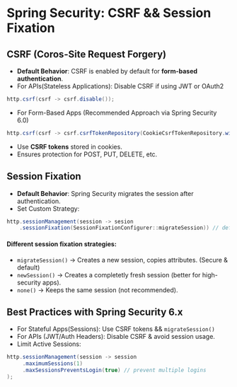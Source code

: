# Spring Security: CSRF && Session Fixation 

## CSRF (Coros-Site Request Forgery)
- **Default Behavior**: CSRF is enabled by default for **form-based authentication**.
- For APIs(Stateless Applications): Disable CSRF if using JWT or OAuth2

```java
http.csrf(csrf -> csrf.disable()); 
```

- For Form-Based Apps (Recommended Approach via Spring Security 6.0)
```java
http.csrf(csrf -> csrf.csrfTokenRepository(CookieCsrfTokenRepository.withHttpOnlyFalse()); 
```
- Use **CSRF tokens** stored in cookies. 
- Ensures protection for POST, PUT, DELETE, etc. 

## Session Fixation 
- **Default Behavior**: Spring Security migrates the session after authentication.
- Set Custom Strategy: 
```java 
http.sessionManagement(session -> sesion
    .sessionFixation(SessionFixationConfigurer::migrateSession)) // default
```
#### Different session fixation strategies:
- `migrateSession()` -> Creates a new session, copies attributes. (Secure & default)
- `newSession()` -> Creates a completetly fresh session (better for high-security apps).
- `none()` -> Keeps the same session (not recommended).

## Best Practices with Spring Security 6.x
- For Stateful Apps(Sessions): Use CSRF tokens && `migrateSession()`
- For APIs (JWT/Auth Headers): Disable CSRF & avoid session usage. 
- Limit Active Sessions:

```java
http.sessionManagement(session -> session
     .maximumSessions(1)
     .maxSessionsPreventsLogin(true) // prevent multiple logins
); 
```